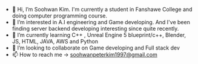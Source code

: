 - 👋 Hi, I’m Soohwan Kim. I'm currently a student in Fanshawe College and doing computer programming course.
- 👀 I’m interested in A.I engineering and Game developing. And I've been finding server backend developing interesting since quite recently.
- 🌱 I’m currently learning C++ , Unreal Engine 5 blueprint/c++, Blender, JS, HTML, JAVA, AWS and Python
- 💞️ I’m looking to collaborate on Game developing and Full stack dev
- 📫 How to reach me -> soohwanpeterkim1997@gmail.com

<!---
Soohwan123/Soohwan123 is a ✨ special ✨ repository because its `README.md` (this file) appears on your GitHub profile.
You can click the Preview link to take a look at your changes.
--->
